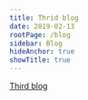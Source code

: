 ```yaml
---
title: Thrid blog
date: 2019-02-13
rootPage: /blog
sidebar: Blog
hideAnchor: true
showTitle: true
---
```


[Third blog][1]

 [1]: /blog/third-blog

